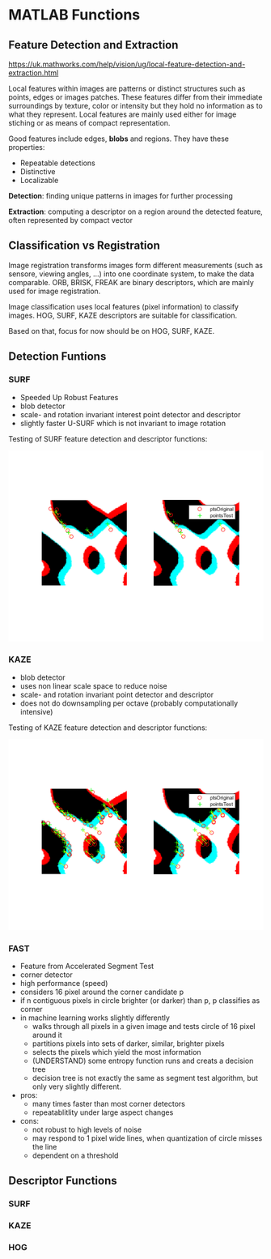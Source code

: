 # MATLAB Functions

## Feature Detection and Extraction

https://uk.mathworks.com/help/vision/ug/local-feature-detection-and-extraction.html

Local features within images are patterns or distinct structures such as points, edges or images patches. These features differ from their immediate surroundings by texture, color or intensity but they hold no information as to what they represent. Local features are mainly used either for image stiching or as means of compact representation.

Good features include edges, __blobs__ and regions. They have these properties:
- Repeatable detections
- Distinctive
- Localizable

__Detection__: finding unique patterns in images for further processing

__Extraction__: computing a descriptor on a region around the detected feature, often represented by compact vector 

## Classification vs Registration
Image registration transforms images form different measurements (such as sensore, viewing angles, ...) into one coordinate system, to make the data comparable. ORB, BRISK, FREAK are binary descriptors, which are mainly used for image registration.

Image classification uses local features (pixel information) to classify images. HOG, SURF, KAZE descriptors are suitable for classification.

Based on that, focus for now should be on HOG, SURF, KAZE.


## Detection Funtions

### SURF
- Speeded Up Robust Features
- blob detector
- scale- and rotation invariant interest point detector and descriptor
- slightly faster U-SURF which is not invariant to image rotation

Testing of SURF feature detection and descriptor functions: 

![Test Visualization](images/visualizing/surf.png)

### KAZE
- blob detector
- uses non linear scale space to reduce noise 
- scale- and rotation invariant point detector and descriptor
- does not do downsampling per octave (probably computationally intensive)

Testing of KAZE feature detection and descriptor functions: 

![Test Visualization](images/visualizing/kaze.png)


### FAST
- Feature from Accelerated Segment Test
- corner detector
- high performance (speed)
- considers 16 pixel around the corner candidate p
- if n contiguous pixels in circle brighter (or darker) than p, p classifies as corner
- in machine learning works slightly differently
  - walks through all pixels in a given image and tests circle of 16 pixel around it
  - partitions pixels into sets of darker, similar, brighter pixels
  - selects the pixels which yield the most information
  - (UNDERSTAND) some entropy function runs and creats a decision tree
  - decision tree is not exactly the same as segment test algorithm, but only very slightly different.
- pros:
  - many times faster than most corner detectors
  - repeatablitlity under large aspect changes
- cons:
  - not robust to high levels of noise
  - may respond to 1 pixel wide lines, when quantization of circle misses the line
  - dependent on a threshold 

## Descriptor Functions

### SURF
### KAZE
### HOG